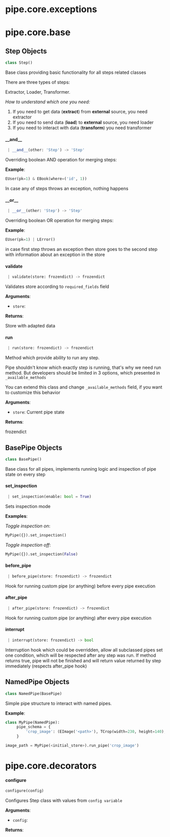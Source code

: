 <a name="pipe.core.exceptions"></a>
# pipe.core.exceptions

<a name="pipe.core.base"></a>
# pipe.core.base

<a name="pipe.core.base.Step"></a>
## Step Objects

```python
class Step()
```

Base class providing basic functionality for all steps related classes

There are three types of steps:

Extractor, Loader, Transformer.

*How to understand which one you need:*

1. If you need to get data (**extract**) from **external** source, you need extractor
2. If you need to send data (**load**) to **external** source, you need loader
3. If you need to interact with data (**transform**) you need transformer

<a name="pipe.core.base.Step.__and__"></a>
#### \_\_and\_\_

```python
 | __and__(other: 'Step') -> 'Step'
```

Overriding boolean AND operation for merging steps:

**Example**:

```python
EUser(pk=1) & EBook(where=('id', 1))
```
  
  In case any of steps throws an exception, nothing happens

<a name="pipe.core.base.Step.__or__"></a>
#### \_\_or\_\_

```python
 | __or__(other: 'Step') -> 'Step'
```

Overriding boolean OR operation for merging steps:

**Example**:

```python
EUser(pk=1) | LError()
```
  
  in case first step throws an exception then store goes to the second step
  with information about an exception in the store

<a name="pipe.core.base.Step.validate"></a>
#### validate

```python
 | validate(store: frozendict) -> frozendict
```

Validates store according to `required_fields` field

**Arguments**:

- `store`: 

**Returns**:

Store with adapted data

<a name="pipe.core.base.Step.run"></a>
#### run

```python
 | run(store: frozendict) -> frozendict
```

Method which provide ability to run any step.

Pipe shouldn't know which exactly step is
running, that's why we need run method. But developers should be limited in 3 options,
which presented in `_available_methods`

You can extend this class and change `_available_methods` field, if you want to customize
this behavior

**Arguments**:

- `store`: Current pipe state

**Returns**:

frozendict

<a name="pipe.core.base.BasePipe"></a>
## BasePipe Objects

```python
class BasePipe()
```

Base class for all pipes, implements running logic and inspection of pipe state on every
step

<a name="pipe.core.base.BasePipe.set_inspection"></a>
#### set\_inspection

```python
 | set_inspection(enable: bool = True)
```

Sets inspection mode

**Examples**:

  
  *Toggle inspection on*:
  
```python
MyPipe({}).set_inspection()
```
  
  *Toggle inspection off*:
  
```python
MyPipe({}).set_inspection(False)
```

<a name="pipe.core.base.BasePipe.before_pipe"></a>
#### before\_pipe

```python
 | before_pipe(store: frozendict) -> frozendict
```

Hook for running custom pipe (or anything) before every pipe execution

<a name="pipe.core.base.BasePipe.after_pipe"></a>
#### after\_pipe

```python
 | after_pipe(store: frozendict) -> frozendict
```

Hook for running custom pipe (or anything) after every pipe execution

<a name="pipe.core.base.BasePipe.interrupt"></a>
#### interrupt

```python
 | interrupt(store: frozendict) -> bool
```

Interruption hook which could be overridden, allow all subclassed pipes set one
condition, which will
be respected after any step was run. If method returns true, pipe will not be finished
and will
return value returned by step immediately (respects after_pipe hook)

<a name="pipe.core.base.NamedPipe"></a>
## NamedPipe Objects

```python
class NamedPipe(BasePipe)
```

Simple pipe structure to interact with named pipes.

**Example**:

  
```python
class MyPipe(NamedPipe):
     pipe_schema = {
         'crop_image': (EImage('<path>'), TCrop(width=230, height=140), LSave('<path>'))
     }

image_path = MyPipe(<initial_store>).run_pipe('crop_image')
```

<a name="pipe.core.decorators"></a>
# pipe.core.decorators

<a name="pipe.core.decorators.configure"></a>
#### configure

```python
configure(config)
```

Configures Step class with values from `config variable`

**Arguments**:

- `config`: 

**Returns**:




